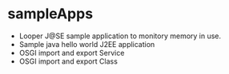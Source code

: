# sampleApps

- Looper J@SE sample application to monitory memory in use.
- Sample java hello world J2EE application
- OSGI import and export Service
- OSGI import and export Class 

